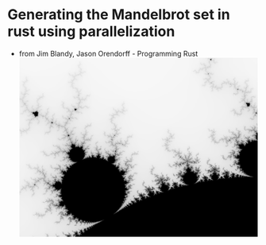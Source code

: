 # Generating the Mandelbrot set in rust using parallelization
   - from Jim Blandy, Jason Orendorff - Programming Rust
![Image of final render](https://raw.githubusercontent.com/mrutyunjayan/mandelbrot-rust/master/mandel3.png)
